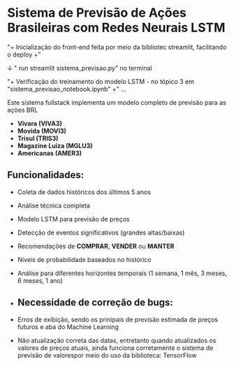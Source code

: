# Sistema de Previsão de Ações Brasileiras com Redes Neurais LSTM

"+ Inicialização do front-end feita por meio da bibliotec streamlit, facilitando o deploy +"
                  
 ↓ " run streamlit sistema_previsao.py" no terminal
 
"+ Verificação do treinamento do modelo LSTM - no tópico 3 em "sistema_previsao_notebook.ipynb" +"
... 

Este sistema fullstack implementa um modelo completo de previsão para as ações BRL
- **Vivara (VIVA3)**
- **Movida (MOVI3)** 
- **Trisul (TRIS3)**
- **Magazine Luiza (MGLU3)**
- **Americanas (AMER3)**

## Funcionalidades:
- Coleta de dados históricos dos últimos 5 anos
- Análise técnica completa
- Modelo LSTM para previsão de preços
- Detecção de eventos significativos (grandes altas/baixas)
- Recomendações de **COMPRAR**, **VENDER** ou **MANTER**
- Níveis de probabilidade baseados no histórico
- Análise para diferentes horizontes temporais (1 semana, 1 mês, 3 meses, 6 meses, 1 ano)

- ## Necessidade de correção de bugs:
- Erros de exibição, sendo os prinipais de previsão estimada de preços futuros e aba do Machine Learning
- Não atualização correta das datas, entretanto quando atualizados os valores de preços atuais, ainda funciona corretamente o sistema de previsão de valorespor meio do uso da biblioteca: TensorFlow

